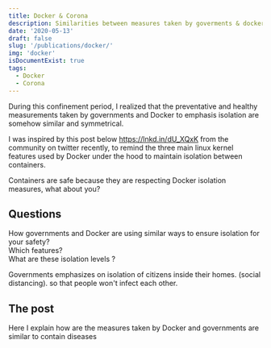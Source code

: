 ```yaml
---
title: Docker & Corona
description: Similarities between measures taken by goverments & docker to maintain isolation
date: '2020-05-13'
draft: false
slug: '/publications/docker/'
img: 'docker'
isDocumentExist: true
tags:
  - Docker
  - Corona
---
```


During this confinement period, I realized that the preventative and healthy measurements taken by governments and Docker to emphasis isolation are somehow similar and symmetrical.

I was inspired by this post below https://lnkd.in/dU_XQxK from the community
on twitter recently, to remind the three main linux kernel features used by Docker under the hood to maintain isolation between containers.

Containers are safe because they are respecting Docker isolation measures, what about you?

## Questions

How governments and Docker are using similar ways to ensure isolation for your safety?<br/>
Which features?<br/>
What are these isolation levels ?<br/>

Governments emphasizes on isolation of
citizens inside their homes. (social distancing).
so that people won't infect each other.

## The post

Here I explain how are the measures taken by Docker and governments are similar to contain diseases
